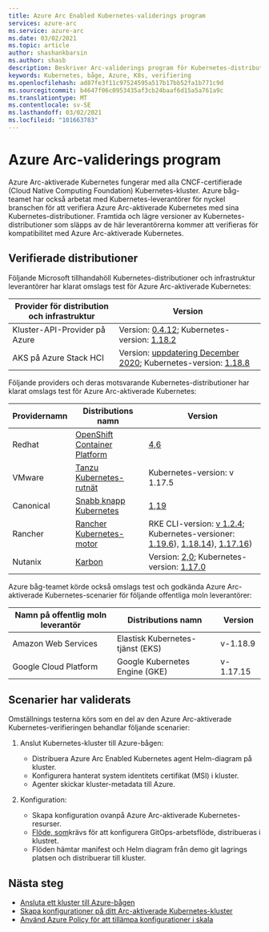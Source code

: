 ```yaml
---
title: Azure Arc Enabled Kubernetes-validerings program
services: azure-arc
ms.service: azure-arc
ms.date: 03/02/2021
ms.topic: article
author: shashankbarsin
ms.author: shasb
description: Beskriver Arc-validerings program för Kubernetes-distributioner
keywords: Kubernetes, båge, Azure, K8s, verifiering
ms.openlocfilehash: ad87fe3f11c97524595a517b17bb52fa1b771c9d
ms.sourcegitcommit: b4647f06c0953435af3cb24baaf6d15a5a761a9c
ms.translationtype: MT
ms.contentlocale: sv-SE
ms.lasthandoff: 03/02/2021
ms.locfileid: "101663783"
---
```

# <a name="azure-arc-validation-program"></a>Azure Arc-validerings program

Azure Arc-aktiverade Kubernetes fungerar med alla CNCF-certifierade (Cloud Native Computing Foundation) Kubernetes-kluster. Azure båg-teamet har också arbetat med Kubernetes-leverantörer för nyckel branschen för att verifiera Azure Arc-aktiverade Kubernetes med sina Kubernetes-distributioner. Framtida och lägre versioner av Kubernetes-distributioner som släpps av de här leverantörerna kommer att verifieras för kompatibilitet med Azure Arc-aktiverade Kubernetes.

## <a name="validated-distributions"></a>Verifierade distributioner

Följande Microsoft tillhandahöll Kubernetes-distributioner och infrastruktur leverantörer har klarat omslags test för Azure Arc-aktiverade Kubernetes:

| Provider för distribution och infrastruktur | Version |
| ---------------------------------------- | ------- |
| Kluster-API-Provider på Azure            | Version: [0.4.12](https://github.com/kubernetes-sigs/cluster-api-provider-azure/releases/tag/v0.4.12); Kubernetes-version: [1.18.2](https://github.com/kubernetes/kubernetes/releases/tag/v1.18.2) |
| AKS på Azure Stack HCI                   | Version: [uppdatering December 2020](https://github.com/Azure/aks-hci/releases/tag/AKS-HCI-2012); Kubernetes-version: [1.18.8](https://github.com/kubernetes/kubernetes/releases/tag/v1.18.8) |

Följande providers och deras motsvarande Kubernetes-distributioner har klarat omslags test för Azure Arc-aktiverade Kubernetes:

| Providernamn | Distributions namn | Version |
| ------------ | ----------------- | ------- |
| Redhat       | [OpenShift Container Platform](https://www.openshift.com/products/container-platform) | [4,6](https://docs.openshift.com/container-platform/4.6/release_notes/ocp-4-6-release-notes.html) |
| VMware       | [Tanzu Kubernetes-rutnät](https://tanzu.vmware.com/kubernetes-grid) | Kubernetes-version: v 1.17.5 |
| Canonical    | [Snabb knapp Kubernetes](https://ubuntu.com/kubernetes) | [1,19](https://ubuntu.com/kubernetes/docs/1.19/components) |
| Rancher      | [Rancher Kubernetes-motor](https://rancher.com/products/rke/) | RKE CLI-version: [v 1.2.4](https://github.com/rancher/rke/releases/tag/v1.2.4); Kubernetes-versioner: [1.19.6](https://github.com/kubernetes/kubernetes/releases/tag/v1.19.6)), [1.18.14](https://github.com/kubernetes/kubernetes/releases/tag/v1.18.14)), [1.17.16](https://github.com/kubernetes/kubernetes/releases/tag/v1.17.16))  |
| Nutanix      | [Karbon](https://www.nutanix.com/products/karbon)    | Version: [2,0](https://www.nutanix.com/blog/introducing-nutanix-karbon-2-kubernetes-simplicity-upgraded); Kubernetes-version: [1.17.0](https://github.com/kubernetes/kubernetes/releases/tag/v1.17.0) |

Azure båg-teamet körde också omslags test och godkända Azure Arc-aktiverade Kubernetes-scenarier för följande offentliga moln leverantörer:

| Namn på offentlig moln leverantör | Distributions namn | Version |
| -------------------------- | ----------------- | ------- |
| Amazon Web Services        | Elastisk Kubernetes-tjänst (EKS) | v-1.18.9  |
| Google Cloud Platform      | Google Kubernetes Engine (GKE) | v-1.17.15 |

## <a name="scenarios-validated"></a>Scenarier har validerats

Omställnings testerna körs som en del av den Azure Arc-aktiverade Kubernetes-verifieringen behandlar följande scenarier:

1. Anslut Kubernetes-kluster till Azure-bågen: 
    * Distribuera Azure Arc Enabled Kubernetes agent Helm-diagram på kluster.
    * Konfigurera hanterat system identitets certifikat (MSI) i kluster.
    * Agenter skickar kluster-metadata till Azure.

2. Konfiguration: 
    * Skapa konfiguration ovanpå Azure Arc-aktiverade Kubernetes-resurser.
    * [Flöde, som](https://docs.fluxcd.io/)krävs för att konfigurera GitOps-arbetsflöde, distribueras i klustret.
    * Flöden hämtar manifest och Helm diagram från demo git lagrings platsen och distribuerar till kluster.

## <a name="next-steps"></a>Nästa steg

* [Ansluta ett kluster till Azure-bågen](./connect-cluster.md)
* [Skapa konfigurationer på ditt Arc-aktiverade Kubernetes-kluster](./use-gitops-connected-cluster.md)
* [Använd Azure Policy för att tillämpa konfigurationer i skala](./use-azure-policy.md)
